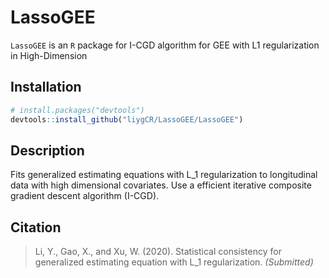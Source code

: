 # LassoGEE
`LassoGEE` is an `R` package for I-CGD algorithm for GEE with L1 regularization in High-Dimension


## Installation
```r
# install.packages("devtools")
devtools::install_github("liygCR/LassoGEE/LassoGEE")
```

## Description
Fits generalized estimating equations with L_1 regularization to longitudinal data with high dimensional covariates. Use a efficient iterative composite gradient descent algorithm (I-CGD).


## Citation
> Li, Y., Gao, X., and Xu, W. (2020). Statistical consistency for generalized estimating equation with L_1 regularization. *(Submitted)*
